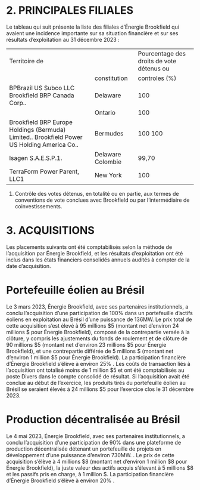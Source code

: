 # 2. PRINCIPALES FILIALES  

Le tableau qui suit présente la liste des filiales d’Énergie Brookfield qui avaient une incidence importante sur sa situation financière et sur ses résultats d’exploitation au 31 décembre 2023 :  

<html><body><table><tr><td colspan="2">Territoire de</td><td>Pourcentage des droits de vote détenus ou</td></tr><tr><td></td><td>constitution</td><td>controles (%)</td></tr><tr><td>BPBrazil US Subco LLC Brookfield BRP Canada Corp..</td><td>Delaware</td><td>100</td></tr><tr><td></td><td>Ontario</td><td>100</td></tr><tr><td>Brookfield BRP Europe Holdings (Bermuda) Limited.. Brookfield Power US Holding America Co..</td><td>Bermudes</td><td>100 100</td></tr><tr><td>Isagen S.A.E.S.P.1.</td><td>Delaware Colombie</td><td>99,70</td></tr><tr><td>TerraForm Power Parent, LLC1</td><td>New York</td><td>100</td></tr></table></body></html>

1) Contrôle des votes détenus, en totalité ou en partie, aux termes de conventions de vote conclues avec Brookfield ou par l’intermédiaire de coinvestissements.  

# 3. ACQUISITIONS  

Les placements suivants ont été comptabilisés selon la méthode de l’acquisition par Énergie Brookfield, et les résultats d’exploitation ont été inclus dans les états financiers consolidés annuels audités à compter de la date d’acquisition.  

# Portefeuille éolien au Brésil  

Le 3 mars 2023, Énergie Brookfield, avec ses partenaires institutionnels, a conclu l’acquisition d’une participation de $100 \%$ dans un portefeuille d’actifs éoliens en exploitation au Brésil d’une puissance de $1 3 6 \mathrm { M W } .$ Le prix total de cette acquisition s’est élevé à 95 millions $\$ 5$ (montant net d’environ 24 millions \$ pour Énergie Brookfield), composé de la contrepartie versée à la clôture, y compris les ajustements du fonds de roulement et de clôture de 90 millions $\$ 5$ (montant net d’environ 23 millions $\$ 5$ pour Énergie Brookfield), et une contrepartie différée de 5 millions \$ (montant net d’environ 1 million $\$ 5$ pour Énergie Brookfield). La participation financière d’Énergie Brookfield s’élève à environ $25 \%$ . Les coûts de transaction liés à l’acquisition ont totalisé moins de 1 million $\$ 5$ et ont été comptabilisés au poste Divers dans le compte consolidé de résultat. Si l’acquisition avait été conclue au début de l’exercice, les produits tirés du portefeuille éolien au Brésil se seraient élevés à 24 millions $\$ 5$ pour l’exercice clos le 31 décembre 2023.  

# Production décentralisée au Brésil  

Le 4 mai 2023, Énergie Brookfield, avec ses partenaires institutionnels, a conclu l’acquisition d’une participation de $90 \%$ dans une plateforme de production décentralisée détenant un portefeuille de projets en développement d’une puissance d’environ ${ 7 3 0 } \mathrm { M W } .$ . Le prix de cette acquisition s’élève à 4 millions $\$ 8$ (montant net d’environ 1 million $\$ 8$ pour Énergie Brookfield), la juste valeur des actifs acquis s’élevant à 5 millions $\$ 8$ et les passifs pris en charge, à 1 million \$. La participation financière d’Énergie Brookfield s’élève à environ $20 \%$ .  